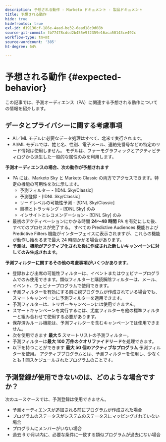 ```yaml
---
description: 予想される動作 - Marketo ドキュメント - 製品ドキュメント
title: 予想される動作
hide: true
hidefromtoc: true
exl-id: d19130cf-186e-4aad-be32-6aad18c9d08b
source-git-commit: fb77478cdcd2b455e9f2359e16aca50143ce492c
workflow-type: tm+mt
source-wordcount: '385'
ht-degree: 64%

---
```


# 予想される動作 {#expected-behavior}

この記事では、予測オーディエンス（PA）に関連する予想される動作についての情報を紹介します。

## データとプライバシーに関する考慮事項

* AI／ML モデルに必要なデータ処理はすべて、北米で実行されます。
* AI/ML モデルでは、姓と名、性別、電子メール、連絡先番号などの特定のリード情報は使用しません。 モデルは、ファーモグラフィックとアクティビティログから派生した一般的な属性のみを利用します。

**予測オーディエンスの場合、次の動作が予想されます**

* PA には、Marketo Sky と Marketo Classic の両方でアクセスできます。特定の機能の可用性を次に示します。
   * 予測フィルター - [!DNL Sky/Classic]
   * 予測登録 - [!DNL Sky/Classic]
   * リードレベルの可能性予測 - [!DNL Sky/Classic]
   * 目標とトラッキング - [!DNL Sky] のみ
   * インサイトとレコメンデーション - [!DNL Sky] のみ
* 最初のアクティベーションにかかる時間 **24～48 時間** PA を有効にした後、すべてのプロセスが完了する。 すべての Predictive Audiences 機能および Predictive Filters 機能がインターフェイスに表示されますが、これらの機能が動作し始めるまで最大 24 時間かかる場合があります。
* **予測は、機能がアクティブ化された後に作成された新しいキャンペーンに対してのみ生成されます。**

**予測フィルターに関するその他の考慮事項がいくつかあります**。

* 登録および出席の可能性フィルターは、イベントまたはウェビナープログラムでのみ使用できます。類似フィルターと購読解除フィルターは、メール、イベント、ウェビナープログラムで使用できます。
* 予測フィルターを有効にする前に親プログラムが作成されている場合でも、スマートキャンペーンに予測フィルターを適用できます。
* 予測フィルターは、トリガーキャンペーンには使用できません。
* スマートキャンペーンを実行するには、尤度フィルターを他の標準フィルターと組み合わせて使用する必要があります。
* 保存済みルール機能は、予測フィルターを含むキャンペーンでは使用できません。
* 次を使用できます **最大 5** スマートリストの予測フィルター。
* 予測フィルターは&#x200B;**最大 100 万件のクオリファイドリード**&#x200B;を処理できます。
* 以下を持つことができます **最大 50 個のアクティブなプログラム** 予測フィルターを使用。 アクティブプログラムとは、予測フィルターを使用し、少なくとも 1 回スケジュールされたプログラムのことです。

## 予測登録が使用できないのは、どのような場合ですか？

次のユースケースでは、予測登録は使用できません。

* 予測オーディエンスが追加される前にプログラムが作成された場合
* プログラムのステータスがシステムのステータスにマッピングされていない場合
* プログラムにメンバーがいない場合
* 過去 6 か月以内に、必要な条件に一致する類似プログラムが過去にない場合
